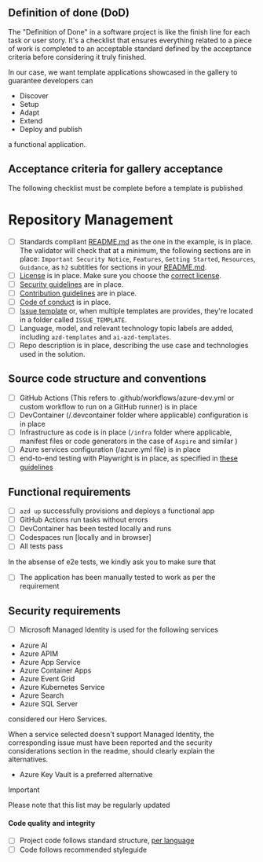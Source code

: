 ## Definition of done (DoD)

The "Definition of Done" in a software project is like the finish line for each task or user story. It's a checklist that ensures everything related to a piece of work is completed to an acceptable standard defined by the acceptance criteria before considering it truly finished.

In our case, we want template applications showcased in the gallery to guarantee developers can 

- Discover
- Setup
- Adapt
- Extend
- Deploy and publish

a functional application.

## Acceptance criteria for gallery acceptance

The following checklist must be complete before a template is published

# Repository Management

- [ ] Standards compliant [README.md](../../README.md) as the one in the example, is in place. The validator will check that at a minimum, the following sections are in place: `Important Security Notice`, `Features`, `Getting Started`, `Resources`, `Guidance`, as `h2` subtitles for sections in your [README.md](../../README.md).
- [ ] [License](../../LICENSE.md) is in place. Make sure you choose the [correct license](https://www.microsoft.com/en-us/legal/intellectualproperty/open-source).
- [ ] [Security guidelines](../../SECURITY.md) are in place.
- [ ] [Contribution guidelines](../../CONTRIBUTING.md) are in place.
- [ ] [Code of conduct](.github/CODE_OF_CONDUCT.md) is in place.
- [ ] [Issue template](.github/ISSUE_TEMPLATE.md) or, when multiple templates are provides, they're located in a folder called `ISSUE_TEMPLATE`.
- [ ] Language, model, and relevant technology topic labels are added, including `azd-templates` and `ai-azd-templates`.
- [ ] Repo description is in place, describing the use case and technologies used in the solution.

## Source code structure and conventions

- [ ] GitHub Actions (This refers to .github/workflows/azure-dev.yml or custom workflow to run on a GitHub runner) is in place
- [ ] DevContainer (/.devcontainer folder where applicable) configuration is in place
- [ ] Infrastructure as code is in place (`/infra` folder where applicable, manifest files or code generators in the case of `Aspire` and similar )
- [ ] Azure services configuration (/azure.yml file) is in place
- [ ] end-to-end testing with Playwright is in place, as specified in [these guidelines](./e2e-testing.md)

## Functional requirements

- [ ] `azd up` successfully provisions and deploys a functional app
- [ ] GitHub Actions run tasks without errors
- [ ] DevContainer has been tested locally and runs
- [ ] Codespaces run [locally and in browser]
- [ ] All tests pass

In the absense of e2e tests, we kindly ask you to make sure that

- [ ] The application has been manually tested to work as per the requirement

## Security requirements

- [ ] Microsoft Managed Identity is used for the following services

- Azure AI
- Azure APIM
- Azure App Service
- Azure Container Apps
- Azure Event Grid
- Azure Kubernetes Service
- Azure Search
- Azure SQL Server

considered our Hero Services. 

When a service selected doesn't support Managed Identity, the corresponding issue must have been reported and the security considerations section in the readme, should clearly explain the alternatives.

- Azure Key Vault is a preferred alternative

> [!IMPORTANT]
> Please note that this list may be regularly updated

#### Code quality and integrity

- [ ] Project code follows standard structure, [per language](../structure-samples/structure-samples.md)
- [ ] Code follows recommended styleguide
